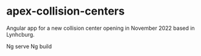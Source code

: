 # apex-collision-centers

Angular app for a new collision center opening in November 2022 based in Lynhcburg.

Ng serve
Ng build
